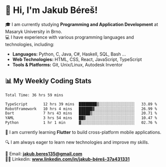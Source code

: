 # 👋 Hi, I'm Jakub Béreš!

🎓 I am currently studying **Programming and Application Development** at Masaryk University in Brno.  
💻 I have experience with various programming languages and technologies, including:  
   - **Languages:** Python, C, Java, C#, Haskell, SQL, Bash ...  
   - **Web Technologies:** HTML, CSS, React, JavaScript, TypeScript  
   - **Tools & Platforms:** Git, Unix/Linux, Autodesk Inventor

## 📊 My Weekly Coding Stats
<!--START_SECTION:waka-->

```txt
Total Time: 36 hrs 59 mins

TypeScript       12 hrs 39 mins  ████████▒░░░░░░░░░░░░░░░░   33.89 %
RobotFramework   10 hrs 4 mins   ██████▓░░░░░░░░░░░░░░░░░░   26.99 %
Dart             7 hrs 43 mins   █████▒░░░░░░░░░░░░░░░░░░░   20.71 %
YAML             3 hrs 54 mins   ██▓░░░░░░░░░░░░░░░░░░░░░░   10.47 %
Python           1 hr 1 min      ▓░░░░░░░░░░░░░░░░░░░░░░░░   02.76 %
```

<!--END_SECTION:waka-->

🚀 I am currently learning **Flutter** to build cross-platform mobile applications.  

🔍 I am always eager to learn new technologies and improve my skills.  

📩 Email:        **jakub.beres135@gmail.com**  
🧑‍💻 Linkedin:     **www.linkedin.com/in/jakub-béreš-37a431331**



